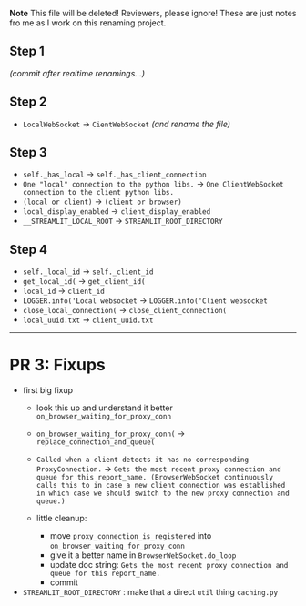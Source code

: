 **Note** This file will be deleted! Reviewers, please ignore! These are just notes fro me as I work on this renaming project.

## Step 1

_(commit after realtime renamings...)_

## Step 2

- `LocalWebSocket` -> `CientWebSocket` _(and rename the file)_

## Step 3

- `self._has_local` -> `self._has_client_connection`
- `One "local" connection to the python libs.` -> `One ClientWebSocket connection to the client python libs.`
- `(local or client)` -> `(client or browser)`
- `local_display_enabled` -> `client_display_enabled`
- `__STREAMLIT_LOCAL_ROOT` -> `STREAMLIT_ROOT_DIRECTORY`

## Step 4

- `self._local_id` -> `self._client_id`
- `get_local_id(` -> `get_client_id(`
- `local_id` -> `client_id`
- `LOGGER.info('Local websocket` -> `LOGGER.info('Client websocket`
- `close_local_connection(` -> `close_client_connection(`
- `local_uuid.txt` -> `client_uuid.txt`

---

# PR 3: Fixups

- first big fixup
  - look this up and understand it better `on_browser_waiting_for_proxy_conn`
  - `on_browser_waiting_for_proxy_conn(` -> `replace_connection_and_queue(`

  - `Called when a client detects it has no corresponding ProxyConnection.` -> `Gets the most recent proxy connection and queue for this report_name. (BrowserWebSocket continuously calls this to in case a new client connection was established in which case we should switch to the new proxy connection and queue.)`

  - little cleanup:
    - move `proxy_connection_is_registered` into  `on_browser_waiting_for_proxy_conn`
    - give it a better name in `BrowserWebSocket.do_loop`
    - update doc string: `Gets the most recent proxy connection and queue for this report_name.`
    - commit
- `STREAMLIT_ROOT_DIRECTORY` : make that a direct `util` thing `caching.py`
